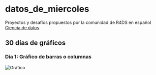 # datos_de_miercoles

Proyectos y desafíos propuestos por la comunidad de R4DS en español
[Ciencia de datos](https://github.com/cienciadedatos/datos-de-miercoles)

## 30 días de gráficos

### Día 1: Gráfico de barras o columnas

![Gráfico](C:/Users/Maggie/OneDrive/aR/datos_de_miercoles/01_grafico_de_barras.png)

